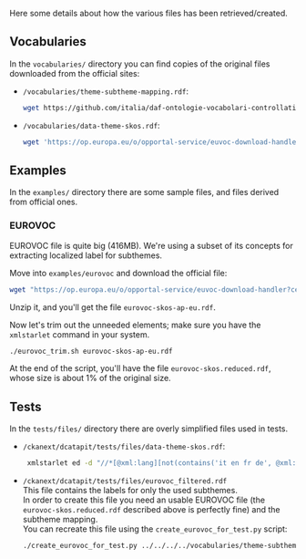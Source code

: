 Here some details about how the various files has been retrieved/created.

## Vocabularies

In the `vocabularies/` directory you can find copies of the original files downloaded from the official sites:  

- `/vocabularies/theme-subtheme-mapping.rdf`:
  ```bash
  wget https://github.com/italia/daf-ontologie-vocabolari-controllati/raw/master/VocabolariControllati/theme-subtheme-mapping/theme-subtheme-mapping.rdf
  ```
- `/vocabularies/data-theme-skos.rdf`:
  ```bash
  wget 'https://op.europa.eu/o/opportal-service/euvoc-download-handler?cellarURI=http%3A%2F%2Fpublications.europa.eu%2Fresource%2Fcellar%2F2c758808-fdd6-11ea-b44f-01aa75ed71a1.0001.02%2FDOC_1&fileName=data-theme-skos.rdf' -O data-theme-skos.rdf
  ```

## Examples

In the `examples/` directory there are some sample files, and files derived from official ones.  

### EUROVOC

EUROVOC file is quite big (416MB). We're using a subset of its concepts for extracting localized label for subthemes.

Move into `examples/eurovoc` and download the official file:  

```bash
wget "https://op.europa.eu/o/opportal-service/euvoc-download-handler?cellarURI=http%3A%2F%2Fpublications.europa.eu%2Fresource%2Fcellar%2Fbcd714b1-5f05-11ec-9c6c-01aa75ed71a1.0001.05%2FDOC_1&fileName=eurovoc_skos.zip" -O eurovoc_skos.zip
```

Unzip it, and you'll get the file `eurovoc-skos-ap-eu.rdf`.

Now let's trim out the unneeded elements; make sure you have the `xmlstarlet` command in your system. 
```bash
./eurovoc_trim.sh eurovoc-skos-ap-eu.rdf
```

At the end of the script, you'll have the file `eurovoc-skos.reduced.rdf`, whose size is about 1% of the original size.

## Tests

In the `tests/files/` directory there are overly simplified files used in tests.

- `/ckanext/dcatapit/tests/files/data-theme-skos.rdf`:
  ```bash
   xmlstarlet ed -d "//*[@xml:lang][not(contains('it en fr de', @xml:lang))]" vocabularies/data-theme-skos.rdf > ckanext/dcatapit/tests/files/data-theme-skos.rdf
  ```

- `/ckanext/dcatapit/tests/files/eurovoc_filtered.rdf`  
  This file contains the labels for only the used subthemes.  
  In order to create this file you need an usable EUROVOC file (the `eurovoc-skos.reduced.rdf` described above is perfectly fine)
  and the subtheme mapping.  
  You can recreate this file using the `create_eurovoc_for_test.py` script:
  ```bash
  ./create_eurovoc_for_test.py ../../../../vocabularies/theme-subtheme-mapping.rdf  ../../../../examples/eurovoc/eurovoc-skos.reduced.rdf 
  ```
